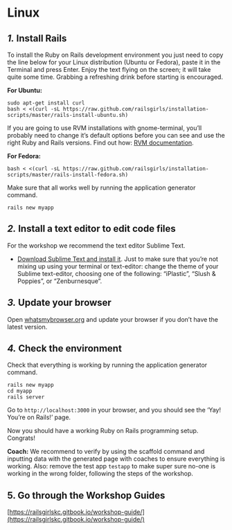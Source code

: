 # Linux

## _1._ Install Rails

To install the Ruby on Rails development environment you just need to copy the line below for your Linux distribution \(Ubuntu or Fedora\), paste it in the Terminal and press Enter. Enjoy the text flying on the screen; it will take quite some time. Grabbing a refreshing drink before starting is encouraged.

**For Ubuntu:**

```text
sudo apt-get install curl
bash < <(curl -sL https://raw.github.com/railsgirls/installation-scripts/master/rails-install-ubuntu.sh)
```

If you are going to use RVM installations with gnome-terminal, you’ll probably need to change it’s default options before you can see and use the right Ruby and Rails versions. Find out how: [RVM documentation](http://rvm.io/integration/gnome-terminal).

**For Fedora:**

```text
bash < <(curl -sL https://raw.github.com/railsgirls/installation-scripts/master/rails-install-fedora.sh)
```

Make sure that all works well by running the application generator command.

```text
rails new myapp
```

## _2._ Install a text editor to edit code files

For the workshop we recommend the text editor Sublime Text.

* [Download Sublime Text and install it](http://www.sublimetext.com/2). Just to make sure that you’re not mixing up using your terminal or text-editor: change the theme of your Sublime text-editor, choosing one of the following: “iPlastic”, “Slush & Poppies”, or “Zenburnesque”.

## _3._ Update your browser

Open [whatsmybrowser.org](http://whatsmybrowser.org)  and update your browser if you don’t have the latest version.

## _4._ Check the environment

Check that everything is working by running the application generator command.

```text
rails new myapp
cd myapp
rails server
```

Go to `http://localhost:3000` in your browser, and you should see the ‘Yay! You’re on Rails!’ page.

Now you should have a working Ruby on Rails programming setup. Congrats!

**Coach:** We recommend to verify by using the scaffold command and inputting data with the generated page with coaches to ensure everything is working. Also: remove the test app `testapp` to make super sure no-one is working in the wrong folder, following the steps of the workshop.

## 5. Go through the Workshop Guides

[https://railsgirlskc.gitbook.io/workshop-guide/](https://railsgirlskc.gitbook.io/workshop-guide/)

